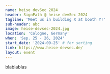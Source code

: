 ```yaml
---
name: heise devSec 2024
header: SignPath @ heise devSec 2024
tagline: 'Meet us in building X at booth Y!'
sub-header: abc
image: heise-devsec-2024.jpg
location: 'Cologne, Germany'
when: 'Sep. 25 - 26, 2024'
start_date: '2024-09-25' # for sorting
link: https://www.heise-devsec.de/
layout: event
---
```


blablablas
